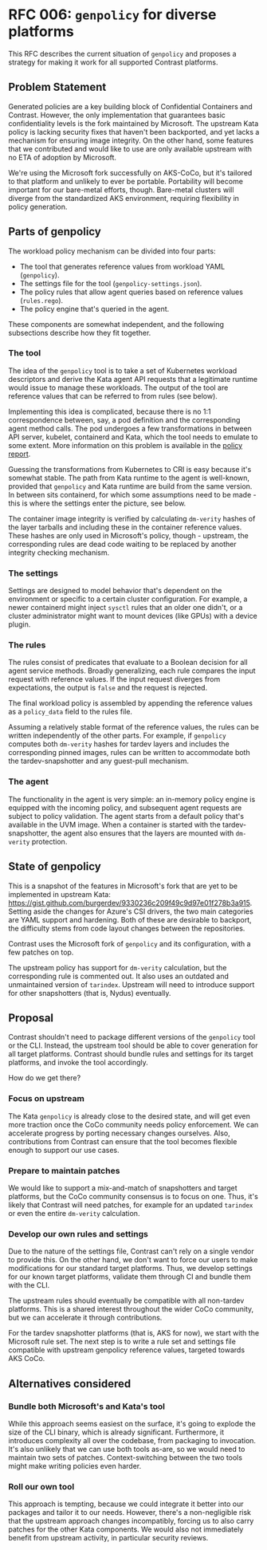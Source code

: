 # RFC 006: `genpolicy` for diverse platforms

This RFC describes the current situation of `genpolicy` and proposes a strategy
for making it work for all supported Contrast platforms.

## Problem Statement

Generated policies are a key building block of Confidential Containers and
Contrast. However, the only implementation that guarantees basic confidentiality
levels is the fork maintained by Microsoft. The upstream Kata policy is lacking
security fixes that haven't been backported, and yet lacks a mechanism for
ensuring image integrity. On the other hand, some features that we contributed
and would like to use are only available upstream with no ETA of adoption by
Microsoft.

We're using the Microsoft fork successfully on AKS-CoCo, but it's tailored to
that platform and unlikely to ever be portable. Portability will become
important for our bare-metal efforts, though. Bare-metal clusters will diverge
from the standardized AKS environment, requiring flexibility in policy
generation.

## Parts of genpolicy

The workload policy mechanism can be divided into four parts:

- The tool that generates reference values from workload YAML (`genpolicy`).
- The settings file for the tool (`genpolicy-settings.json`).
- The policy rules that allow agent queries based on reference values
  (`rules.rego`).
- The policy engine that's queried in the agent.

These components are somewhat independent, and the following subsections
describe how they fit together.

### The tool

The idea of the `genpolicy` tool is to take a set of Kubernetes workload
descriptors and derive the Kata agent API requests that a legitimate runtime
would issue to manage these workloads. The output of the tool are reference
values that can be referred to from rules (see below).

Implementing this idea is complicated, because there is no 1:1 correspondence
between, say, a pod definition and the corresponding agent method calls. The pod
undergoes a few transformations in between API server, kubelet, containerd and
Kata, which the tool needs to emulate to some extent. More information on this
problem is available in the [policy report](../dev-docs/coco/policy.md).

Guessing the transformations from Kubernetes to CRI is easy because it's
somewhat stable. The path from Kata runtime to the agent is well-known, provided
that `genpolicy` and Kata runtime are build from the same version. In between
sits containerd, for which some assumptions need to be made - this is where the
settings enter the picture, see below.

The container image integrity is verified by calculating `dm-verity` hashes of
the layer tarballs and including these in the container reference values. These
hashes are only used in Microsoft's policy, though - upstream, the corresponding
rules are dead code waiting to be replaced by another integrity checking
mechanism.

### The settings

Settings are designed to model behavior that's dependent on the environment or
specific to a certain cluster configuration. For example, a newer containerd
might inject `sysctl` rules that an older one didn't, or a cluster administrator
might want to mount devices (like GPUs) with a device plugin.

### The rules

The rules consist of predicates that evaluate to a Boolean decision for all
agent service methods. Broadly generalizing, each rule compares the input
request with reference values. If the input request diverges from expectations,
the output is `false` and the request is rejected.

The final workload policy is assembled by appending the reference values as a
`policy_data` field to the rules file.

Assuming a relatively stable format of the reference values, the rules can be
written independently of the other parts. For example, if `genpolicy` computes
both `dm-verity` hashes for tardev layers and includes the corresponding pinned
images, rules can be written to accommodate both the tardev-snapshotter and any
guest-pull mechanism.

### The agent

The functionality in the agent is very simple: an in-memory policy engine is
equipped with the incoming policy, and subsequent agent requests are subject to
policy validation. The agent starts from a default policy that's available in
the UVM image. When a container is started with the tardev-snapshotter, the
agent also ensures that the layers are mounted with `dm-verity` protection.

## State of genpolicy

This is a snapshot of the features in Microsoft's fork that are yet to be
implemented in upstream Kata:
<https://gist.github.com/burgerdev/9330236c209f49c9d97e01f278b3a915>. Setting
aside the changes for Azure's CSI drivers, the two main categories are YAML
support and hardening. Both of these are desirable to backport, the difficulty
stems from code layout changes between the repositories.

Contrast uses the Microsoft fork of `genpolicy` and its configuration, with a
few patches on top.

The upstream policy has support for `dm-verity` calculation, but the
corresponding rule is commented out. It also uses an outdated and unmaintained
version of `tarindex`. Upstream will need to introduce support for other
snapshotters (that is, Nydus) eventually.

## Proposal

Contrast shouldn't need to package different versions of the `genpolicy` tool or
the CLI. Instead, the upstream tool should be able to cover generation for all
target platforms. Contrast should bundle rules and settings for its target
platforms, and invoke the tool accordingly.

How do we get there?

### Focus on upstream

The Kata `genpolicy` is already close to the desired state, and will get even
more traction once the CoCo community needs policy enforcement. We can
accelerate progress by porting necessary changes ourselves. Also, contributions
from Contrast can ensure that the tool becomes flexible enough to support our
use cases.

### Prepare to maintain patches

We would like to support a mix-and-match of snapshotters and target platforms,
but the CoCo community consensus is to focus on one. Thus, it's likely that
Contrast will need patches, for example for an updated `tarindex` or even the
entire `dm-verity` calculation.

### Develop our own rules and settings

Due to the nature of the settings file, Contrast can't rely on a single vendor
to provide this. On the other hand, we don't want to force our users to make
modifications for our standard target platforms. Thus, we develop settings for
our known target platforms, validate them through CI and bundle them with the
CLI.

The upstream rules should eventually be compatible with all non-tardev
platforms. This is a shared interest throughout the wider CoCo community, but we
can accelerate it through contributions.

For the tardev snapshotter platforms (that is, AKS for now), we start with the
Microsoft rule set. The next step is to write a rule set and settings file
compatible with upstream genpolicy reference values, targeted towards AKS CoCo.

## Alternatives considered

### Bundle both Microsoft's and Kata's tool

While this approach seems easiest on the surface, it's going to explode the size
of the CLI binary, which is already significant. Furthermore, it introduces
complexity all over the codebase, from packaging to invocation. It's also
unlikely that we can use both tools as-are, so we would need to maintain two
sets of patches. Context-switching between the two tools might make writing
policies even harder.

### Roll our own tool

This approach is tempting, because we could integrate it better into our
packages and tailor it to our needs. However, there's a non-negligible risk that
the upstream approach changes incompatibly, forcing us to also carry patches for
the other Kata components. We would also not immediately benefit from upstream
activity, in particular security reviews.
